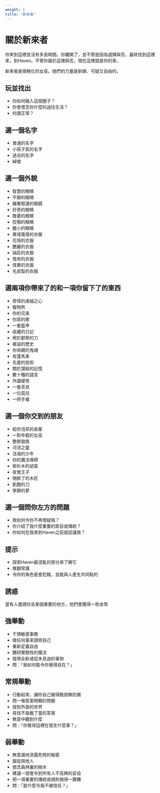 ```yaml
---
weight: 5
title: "新來者"
---
```


# 關於新來者

你來到這裡並沒有多長時間。你離開了，並不管是因為選擇與否，最終找到這裡來，到Haven。不管你屬於這裡與否，現在這裡就是你的家。

新來者是兩極化的女巫。她們的力量是新穎、可疑又自由的。

## 玩並找出

- 你如何融入這個圈子？
- 你會懷念你什麼的過往生活？
- 何謂正常？

## 選一個名字

- 普通的名字
- 小孩子氣的名字
- 過去的名字
- 綽號

## 選一個外貌

- 智慧的眼睛
- 平靜的眼睛
- 鑲著框邊的眼鏡
- 好奇的眼睛
- 擔憂的眼睛
- 狡猾的眼睛
- 膽小的眼睛
- 異域風情的衣服
- 花俏的衣服
- 艷麗的衣服
- 端莊的衣服
- 借來的衣服
- 怪異的衣服
- 毛皮製的衣服


## 選兩項你帶來了的和一項你留下了的東西

- 奇怪的虔誠之心
- 寵物熊
- 你的兄弟
- 你寫的歌
- 一套盔甲
- 收藏的日記
- 用於獻祭的刀
- 被盜的歷史
- 你母親的鬼魂
- 有蓬馬車
- 先進的技術
- 關於謀殺的記憶
- 數十種的語言
- 外國硬幣
- 一套茶具
- 一位孤兒
- 一把手槍

## 選一個你交到的朋友

- 給你泡茶的長輩
- 一對年輕的女巫
- 整群狼族
- 河流之靈
- 活潑的少年
- 你的魔法導師
- 紫杉木的幼苗
- 夜鶯王子
- 喝醉了的木匠
- 飢餓的刀
- 寧靜的夢

## 選一個問你左方的問題

- 我如何令你不再懷疑我？
- 你介紹了我什麼重要的節目或傳統？
- 你如何在我來到Haven之前就認識我？

## 提示

- 探索Haven最混亂的部分來了解它
- 推翻常識
- 令你的角色是會犯錯，並能與人產生共同點的

## 誘惑

當有人邀請你去某個重要的地方，他們會獲得一枚金幣

## 強舉動

- 干預敏感事務
- 做任何事來證明自己
- 重新定義自由
- 鑽研實驗性的魔法
- 發現全新或從未見過的事物
- 問：「我如何能令你覺得自在？」

## 常規舉動

- 行動起來，讓你自己變得脆弱無防備
- 問一條答案明顯的問題
- 提到外面的世界
- 尋找不直截了當的答案
- 無意中聽到什麼
- 問：「你覺得這裡在發生什麼事？」

## 弱舉動

- 無意識地泄露危險的秘密
- 服從與他人
- 想念森林裏的樹木
- 建議一個會令到所有人不高興的妥協
- 把一項重要的傳統或規則搞得一團糟
- 問：「是什麼令我不被信任？」
